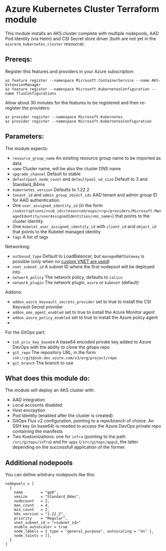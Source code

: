 # Azure Kubernetes Cluster Terraform module

This module installs an AKS cluster complete with multiple nodepools, AAD Pod Identity (via Helm) and CSI Secret store driver (both are not yet in the `azurerm_kubernetes_cluster` resource).

## Prereqs:

Register this features and providers in your Azure subscription:

```
az feature register --namespace Microsoft.ContainerService --name AKS-ExtensionManager
az feature register --namespace Microsoft.KubernetesConfiguration --name fluxConfigurations
```

Allow about 30 minutes for the features to be registered and then re-register the providers:

```
az provider register --namespace Microsoft.Kubernetes
az provider register --namespace Microsoft.KubernetesConfiguration
```

## Parameters:

The module expects:

- `resource_group_name` An existing resource group name to be imported as data
- `name` Cluster name, will be also the cluster DNS name
- `upgrade_channel` Default to stable
- `defaultpool_node_count` and `defaultpool_vm_size` Default to 3 and Standard_B4ms
- `kubernetes_version` Defaults to 1.22.2
- `tenant_id` and `admin_group_object_ids` AAD tenant and admin group ID for AAD authentication. 
- One `user_assigned_identity_id` (in the form `/subscriptions/<sub_id>/resourceGroups/<rg>/providers/Microsoft.ManagedIdentity/userAssignedIdentities/<mi_name>`) that points to the cluster identity
- One `kubelet_user_assigned_identity_id` with `client_id` and `object_id` that points to the Kubelet managed identity
- `tags` A list of tags

Networking:

- `outbound_type` Default to LoadBalancer, but `managedNATGateway` is possible (only when no [custom VNET are used](https://github.com/MicrosoftDocs/azure-docs/issues/83858))
- `vnet_subnet_id` A subnet ID where the first nodepool will be deployed into
- `network_policy` The network policy, defaults to `calico`
- `network_plugin` The network plugin, `azure` or `kubenet` (default)
 
Addons:
- `addon_azure_keyvault_secrets_provider` set to true to install the CSI Keyvault Secret provider
- `addon_oms_agent_enabled` set to true to install the Azure Monitor agent
- `addon_azure_policy_enabled` set to true to install the Azure policy agent
- 
For the GitOps part:

- `ssh_priv_key_base64` A base64 encoded private key added to Azure DevOps with the ability to clone the gitops repo
- `git_repo` The repository URL, in the form `ssh://git@ssh.dev.azure.com/v3/org/project/repo`
- `git_branch` The branch to use

## What does this module do:

The module will deploy an AKS cluster with:

- AAD integration 
- Local accounts disabled
- Host encrpytion
- Pod Identity (enabled after the cluster is created)
- GitOps Flux v2 configuration, pointing to a repo/branch of choice. An SSH key (in base64) is needed to access the Azure DevOps private repo containing the manifests
- Two Kustomizations: one for `infra` (pointing to the path `/src/gitops/infra`) and for `apps` (`/src/gitops/apps`), the latter depending on the successfull application of the former.
  
## Additional nodepools

You can define arbitrary nodepools like this:

```
nodepools = [
  {
    name        = "gp0",
    vmsize      = "Standard_B4ms",
    nodecount   = 2,
    max_count   = 4,
    min_count   = 2,
    k8s_version = "1.22.2",
    priority    = "Regular",
    vnet_subnet_id = "<subnet_id>"
    enable_autoscaler = true
    node_labels = { type = "general_purpose", autoscaling = "on" },
    node_taints = [],
  }
]
```

